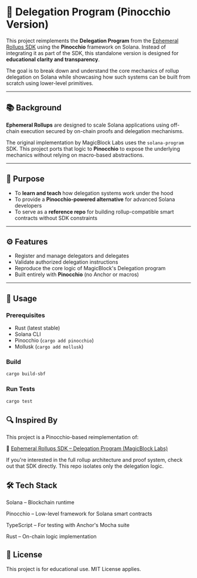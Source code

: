 # 🔄 Delegation Program (Pinocchio Version)

This project reimplements the **Delegation Program** from the [Ephemeral Rollups SDK](https://github.com/magicblock-labs/ephemeral-rollups-sdk) using the **Pinocchio** framework on Solana. Instead of integrating it as part of the SDK, this standalone version is designed for **educational clarity and transparency**.

The goal is to break down and understand the core mechanics of rollup delegation on Solana while showcasing how such systems can be built from scratch using lower-level primitives.

---

## 📚 Background

**Ephemeral Rollups** are designed to scale Solana applications using off-chain execution secured by on-chain proofs and delegation mechanisms.

The original implementation by MagicBlock Labs uses the `solana-program` SDK. This project ports that logic to **Pinocchio** to expose the underlying mechanics without relying on macro-based abstractions.

---

## 🧠 Purpose

- To **learn and teach** how delegation systems work under the hood
- To provide a **Pinocchio-powered alternative** for advanced Solana developers
- To serve as a **reference repo** for building rollup-compatible smart contracts without SDK constraints

---

## ⚙️ Features

- Register and manage delegators and delegates
- Validate authorized delegation instructions
- Reproduce the core logic of MagicBlock's Delegation program
- Built entirely with **Pinocchio** (no Anchor or macros)

---

## 🧪 Usage

### Prerequisites

- Rust (latest stable)
- Solana CLI
- Pinocchio (`cargo add pinocchio`)
- Mollusk (`cargo add mollusk`)

### Build

```bash
cargo build-sbf
```

### Run Tests

```bash
cargo test
```

## 🔍 Inspired By
This project is a Pinocchio-based reimplementation of:

🔗 [Ephemeral Rollups SDK – Delegation Program (MagicBlock Labs)](https://github.com/magicblock-labs/ephemeral-rollups-sdk)

If you're interested in the full rollup architecture and proof system, check out that SDK directly. This repo isolates only the delegation logic.

## 🛠 Tech Stack
Solana – Blockchain runtime

Pinocchio – Low-level framework for Solana smart contracts

TypeScript – For testing with Anchor's Mocha suite

Rust – On-chain logic implementation

## 📜 License
This project is for educational use. MIT License applies.



